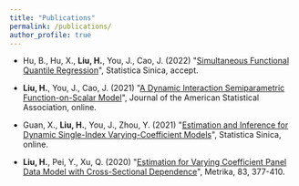 ```yaml
---
title: "Publications"
permalink: /publications/
author_profile: true
---
```


- Hu, B., Hu, X., **Liu, H.**, You, J., Cao, J. (2022) "[Simultaneous Functional Quantile Regression](http://www3.stat.sinica.edu.tw/ss_newpaper/SS-2021-0248_na.pdf)", Statistica Sinica, accept.

- **Liu, H.**, You, J., Cao, J. (2021) "[A Dynamic Interaction Semiparametric Function-on-Scalar Model](https://www.tandfonline.com/doi/full/10.1080/01621459.2021.1933496)", Journal of the American Statistical Association, online.

- Guan, X., **Liu, H.**, You, J., Zhou, Y. (2021) "[Estimation and Inference for Dynamic Single-Index Varying-Coefficient Models](http://www3.stat.sinica.edu.tw/preprint/SS-2019-0467_Preprint.pdf)", Statistica Sinica, online.

- **Liu, H.**, Pei, Y., Xu, Q. (2020) "[Estimation for Varying Coefficient Panel Data Model with Cross-Sectional Dependence](https://link.springer.com/article/10.1007/s00184-019-00739-0)", Metrika, 83, 377-410.



